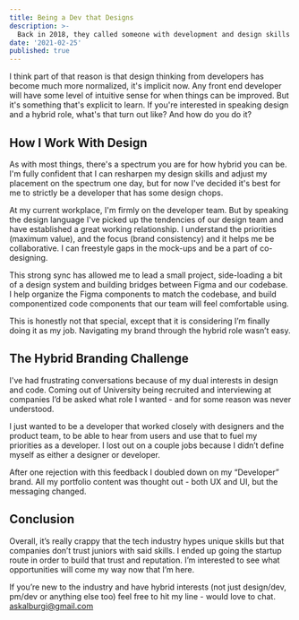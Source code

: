 ```yaml
---
title: Being a Dev that Designs
description: >-
  Back in 2018, they called someone with development and design skills a 🌈 unicorn 🦄. Then, and now, the road to a hybrid role is challenging.
date: '2021-02-25'
published: true
---
```


I think part of that reason is that design thinking from developers has become much more normalized, it's implicit now. Any front end developer will have some level of intuitive sense for when things can be improved. But it's something that's explicit to learn. If you're interested in speaking design and a hybrid role, what's that turn out like? And how do you do it?


## How I Work With Design
As with most things, there's a spectrum you are for how hybrid you can be. I'm fully confident that I can resharpen my design skills and adjust my placement on the spectrum one day, but for now I've decided it's best for me to strictly be a developer that has some design chops. 

At my current workplace, I'm firmly on the developer team. But by speaking the design language I've picked up the tendencies of our design team and have established a great working relationship. I understand the priorities (maximum value), and the focus (brand consistency) and it helps me be collaborative. I can freestyle gaps in the mock-ups and be a part of co-designing. 

This strong sync has allowed me to lead a small project, side-loading a bit of a design system and building bridges between Figma and our codebase. I help organize the Figma components to match the codebase, and build componentized code components that our team will feel comfortable using. 

This is honestly not that special, except that it is considering I’m finally doing it as my job. Navigating my brand through the hybrid role wasn’t easy. 


## The Hybrid Branding Challenge
I've had frustrating conversations because of my dual interests in design and code. Coming out of University being recruited and interviewing at companies I’d be asked what role I wanted - and for some reason was never understood. 

I just wanted to be a developer that worked closely with designers and the product team, to be able to hear from users and use that to fuel my priorities as a developer. I lost out on a couple jobs because I didn’t define myself as either a designer or developer.

After one rejection with this feedback I doubled down on my “Developer” brand. All my portfolio content was thought out - both UX and UI, but the messaging changed. 

## Conclusion
Overall, it’s really crappy that the tech industry hypes unique skills but that companies don’t trust juniors with said skills. I ended up going the startup route in order to build that trust and reputation. I’m interested to see what opportunities will come my way now that I’m here. 

If you’re new to the industry and have hybrid interests (not just design/dev, pm/dev or anything else too) feel free to hit my line - would love to chat. [askalburgi@gmail.com](mailto:askalburgi@gmail.com)

